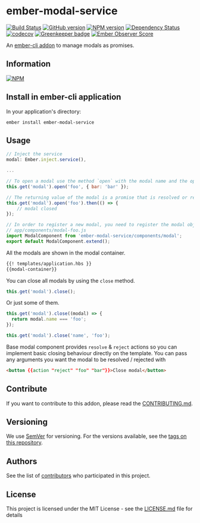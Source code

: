 # ember-modal-service

[![Build Status](https://travis-ci.org/BBVAEngineering/ember-modal-service.svg?branch=master)](https://travis-ci.org/BBVAEngineering/ember-modal-service)
[![GitHub version](https://badge.fury.io/gh/BBVAEngineering%2Fember-modal-service.svg)](https://badge.fury.io/gh/BBVAEngineering%2Fember-modal-service)
[![NPM version](https://badge.fury.io/js/ember-modal-service.svg)](https://badge.fury.io/js/ember-modal-service)
[![Dependency Status](https://david-dm.org/BBVAEngineering/ember-modal-service.svg)](https://david-dm.org/BBVAEngineering/ember-modal-service)
[![codecov](https://codecov.io/gh/BBVAEngineering/ember-modal-service/branch/master/graph/badge.svg)](https://codecov.io/gh/BBVAEngineering/ember-modal-service)
[![Greenkeeper badge](https://badges.greenkeeper.io/BBVAEngineering/ember-modal-service.svg)](https://greenkeeper.io/)
[![Ember Observer Score](https://emberobserver.com/badges/ember-modal-service.svg)](https://emberobserver.com/addons/ember-modal-service)

An [ember-cli addon](http://www.ember-cli.com/) to manage modals as promises.

## Information

[![NPM](https://nodei.co/npm/ember-modal-service.png?downloads=true&downloadRank=true)](https://nodei.co/npm/ember-modal-service/)

## Install in ember-cli application

In your application's directory:

    ember install ember-modal-service

## Usage

```javascript
// Inject the service
modal: Ember.inject.service(),

...

// To open a modal use the method `open` with the modal name and the options for the modal.
this.get('modal').open('foo', { bar: 'bar' });

// The returning value of the modal is a promise that is resolved or rejected when the modal is closed.
this.get('modal').open('foo').then(() => {
    // modal closed
});
```

```javascript
// In order to register a new modal, you need to register the modal object in the application container.
// app/components/modal-foo.js
import ModalComponent from 'ember-modal-service/components/modal';
export default ModalComponent.extend();
```

All the modals are shown in the modal container.

```html
{{! templates/application.hbs }}
{{modal-container}}
```

You can close all modals by using the `close` method.

```javascript
this.get('modal').close();
```

Or just some of them.

```javascript
this.get('modal').close((modal) => {
  return modal.name === 'foo';
});

this.get('modal').close('name', 'foo');
```

Base modal component provides `resolve` & `reject` actions so you can implement basic closing behaviour directly on the template. You can pass any arguments you want the modal to be resolved / rejected with

```html
<button {{action "reject" "foo" "bar"}}>Close modal</button>
```

## Contribute

If you want to contribute to this addon, please read the [CONTRIBUTING.md](CONTRIBUTING.md).

## Versioning

We use [SemVer](http://semver.org/) for versioning. For the versions available, see the [tags on this repository](https://github.com/BBVAEngineering/ember-modal-service/tags).


## Authors

See the list of [contributors](https://github.com/BBVAEngineering/ember-modal-service/graphs/contributors) who participated in this project.

## License

This project is licensed under the MIT License - see the [LICENSE.md](LICENSE.md) file for details
